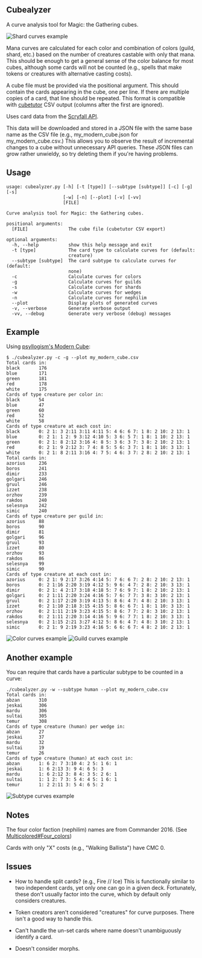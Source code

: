 ## Cubealyzer

A curve analysis tool for Magic: the Gathering cubes.

![Shard curves example](images/shard_curves_example.png)

Mana curves are calculated for each color and combination of colors (guild,
shard, etc.) based on the number of creatures castable with only that mana.
This should be enough to get a general sense of the color balance for most
cubes, although some cards will not be counted (e.g., spells that make tokens
or creatures with alternative casting costs).

A cube file must be provided via the positional argument. This should contain
the cards appearing in the cube, one per line. If there are multiple copies of
a card, that line should be repeated. This format is compatible with
[cubetutor](https://www.cubetutor.com/) CSV output (columns after the first are
ignored).

Uses card data from the [Scryfall API](https://scryfall.com/docs/api/).

This data will be downloaded and stored in a JSON file with the same base name
as the CSV file (e.g., my_modern_cube.json for my_modern_cube.csv.) This allows
you to observe the result of incremental changes to a cube without unnecessary
API queries. These JSON files can grow rather unwieldy, so try deleting them if
you're having problems.

## Usage
```
usage: cubealyzer.py [-h] [-t [type]] [--subtype [subtype]] [-c] [-g] [-s]
                     [-w] [-n] [--plot] [-v] [-vv]
                     [FILE]

Curve analysis tool for Magic: the Gathering cubes.

positional arguments:
  [FILE]               The cube file (cubetutor CSV export)

optional arguments:
  -h, --help           show this help message and exit
  -t [type]            The card type to calculate curves for (default:
                       creature)
  --subtype [subtype]  The card subtype to calculate curves for (default:
                       none)
  -c                   Calculate curves for colors
  -g                   Calculate curves for guilds
  -s                   Calculate curves for shards
  -w                   Calculate curves for wedges
  -n                   Calculate curves for nephilim
  --plot               Display plots of generated curves
  -v, --verbose        Generate verbose output
  -vv, --debug         Generate very verbose (debug) messages
```

## Example

Using [psyllogism's Modern Cube](http://www.cubetutor.com/viewcube/75206):

```
$ ./cubealyzer.py -c -g --plot my_modern_cube.csv
Total cards in:
black       176
blue        171
green       181
red         178
white       175
Cards of type creature per color in:
black       54
blue        47
green       60
red         52
white       58
Cards of type creature at each cost in:
black       0: 2 1: 3 2:11 3:11 4:11 5: 4 6: 6 7: 1 8: 2 10: 2 13: 1
blue        0: 2 1: 1 2: 9 3:12 4:10 5: 3 6: 5 7: 1 8: 1 10: 2 13: 1
green       0: 2 1: 8 2:12 3:16 4: 8 5: 3 6: 3 7: 3 8: 2 10: 2 13: 1
red         0: 2 1: 9 2:12 3: 7 4: 8 5: 5 6: 3 7: 1 8: 1 10: 3 13: 1
white       0: 2 1: 8 2:11 3:16 4: 7 5: 4 6: 3 7: 2 8: 2 10: 2 13: 1
Total cards in:
azorius     236
boros       241
dimir       233
golgari     246
gruul       246
izzet       238
orzhov      239
rakdos      240
selesnya    242
simic       240
Cards of type creature per guild in:
azorius     88
boros       90
dimir       81
golgari     96
gruul       93
izzet       80
orzhov      93
rakdos      86
selesnya    99
simic       90
Cards of type creature at each cost in:
azorius     0: 2 1: 9 2:17 3:26 4:14 5: 7 6: 6 7: 2 8: 2 10: 2 13: 1
boros       0: 2 1:16 2:20 3:19 4:12 5: 9 6: 4 7: 2 8: 2 10: 3 13: 1
dimir       0: 2 1: 4 2:17 3:18 4:18 5: 7 6: 9 7: 1 8: 2 10: 2 13: 1
golgari     0: 2 1:11 2:20 3:24 4:16 5: 7 6: 7 7: 3 8: 3 10: 2 13: 1
gruul       0: 2 1:17 2:20 3:19 4:13 5: 8 6: 4 7: 4 8: 2 10: 3 13: 1
izzet       0: 2 1:10 2:18 3:15 4:15 5: 8 6: 6 7: 1 8: 1 10: 3 13: 1
orzhov      0: 2 1:11 2:19 3:23 4:15 5: 8 6: 7 7: 2 8: 3 10: 2 13: 1
rakdos      0: 2 1:11 2:20 3:14 4:16 5: 9 6: 7 7: 1 8: 2 10: 3 13: 1
selesnya    0: 2 1:15 2:21 3:27 4:12 5: 8 6: 4 7: 4 8: 3 10: 2 13: 1
simic       0: 2 1: 9 2:19 3:23 4:16 5: 6 6: 6 7: 4 8: 2 10: 2 13: 1
```

![Color curves example](images/color_curves_example.png)
![Guild curves example](images/guild_curves_example.png)

## Another example

You can require that cards have a particular subtype to be counted in a curve:

```
./cubealyzer.py -w --subtype human --plot my_modern_cube.csv
Total cards in:
abzan       310
jeskai      306
mardu       306
sultai      305
temur       308
Cards of type creature (human) per wedge in:
abzan       27
jeskai      37
mardu       32
sultai      19
temur       26
Cards of type creature (human) at each cost in:
abzan       1: 6 2: 7 3:10 4: 2 5: 1 6: 1
jeskai      1: 6 2:13 3: 9 4: 6 5: 3
mardu       1: 6 2:12 3: 8 4: 3 5: 2 6: 1
sultai      1: 1 2: 7 3: 5 4: 4 5: 1 6: 1
temur       1: 2 2:11 3: 5 4: 6 5: 2
```

![Subtype curves example](images/subtype_curves_example.png)

## Notes

The four color faction (nephilim) names are from Commander 2016. (See [Multicolored#Four_colors](https://mtg.gamepedia.com/index.php?title=Multicolored&oldid=279219#Four_colors))

Cards with only "X" costs (e.g., "Walking Ballista") have CMC 0.

## Issues

- How to handle split cards? (e.g., Fire // Ice) This is functionally similar to
two independent cards, yet only one can go in a given deck. Fortunately, these
don't usually factor into the curve, which by default only considers creatures.

- Token creators aren't considered "creatures" for curve purposes. There isn't a
good way to handle this.

- Can't handle the un-set cards where name doesn't unambiguously identify a card.

- Doesn't consider morphs.
